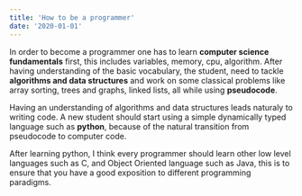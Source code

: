 ```yaml
---
title: 'How to be a programmer'
date: '2020-01-01'
---
```


In order to become a programmer one has to learn **computer science fundamentals** first, this includes variables, memory, cpu, algorithm. After having understanding of the basic vocabulary, the student, need to tackle **algorithms and data structures** and work on some classical problems like array sorting, trees and graphs, linked lists, all while using **pseudocode**.

Having an understanding of algorithms and data structures leads naturaly to writing code. A new student should start using a simple dynamically typed language such as **python**, because of the natural transition from pseudocode to computer code.

After learning python, I think every programmer should learn other low level languages such as C, and Object Oriented language such as Java, this is to ensure that you have a good exposition to different programming paradigms.